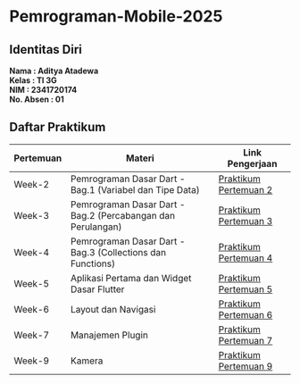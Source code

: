 # Pemrograman-Mobile-2025

## Identitas Diri
**Nama  : Aditya Atadewa**  
**Kelas : TI 3G**  
**NIM   : 2341720174**  
**No. Absen : 01** 

## Daftar Praktikum

| Pertemuan  | Materi  | Link Pengerjaan   |
|------------|---------|-------------------|
| Week-2     | Pemrograman Dasar Dart - Bag.1 (Variabel dan Tipe Data) | [Praktikum Pertemuan 2](./week-02) |
| Week-3     | Pemrograman Dasar Dart - Bag.2 (Percabangan dan Perulangan) | [Praktikum Pertemuan 3](./week-03) |
| Week-4     | Pemrograman Dasar Dart - Bag.3 (Collections dan Functions) | [Praktikum Pertemuan 4](./week-04) |
| Week-5     | Aplikasi Pertama dan Widget Dasar Flutter | [Praktikum Pertemuan 5](./week-05) |
| Week-6     | Layout dan Navigasi | [Praktikum Pertemuan 6](./week-06) |
| Week-7     | Manajemen Plugin | [Praktikum Pertemuan 7](./week-07) |
| Week-9     | Kamera | [Praktikum Pertemuan 9](./week-09) |